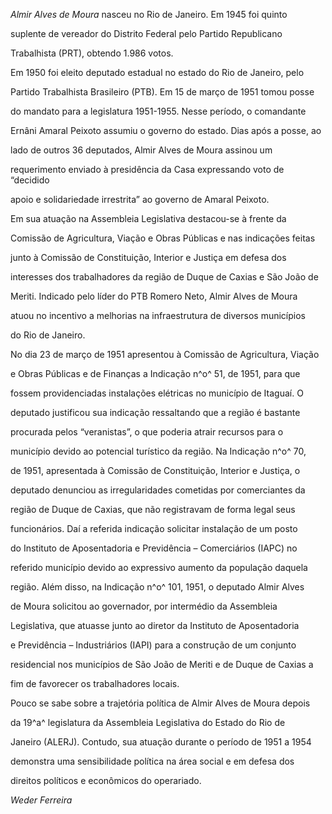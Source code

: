 

*Almir Alves de Moura* nasceu no Rio de Janeiro. Em 1945 foi quinto

suplente de vereador do Distrito Federal pelo Partido Republicano

Trabalhista (PRT), obtendo 1.986 votos.



Em 1950 foi eleito deputado estadual no estado do Rio de Janeiro, pelo

Partido Trabalhista Brasileiro (PTB). Em 15 de março de 1951 tomou posse

do mandato para a legislatura 1951-1955. Nesse período, o comandante

Ernâni Amaral Peixoto assumiu o governo do estado. Dias após a posse, ao

lado de outros 36 deputados, Almir Alves de Moura assinou um

requerimento enviado à presidência da Casa expressando voto de “decidido

apoio e solidariedade irrestrita” ao governo de Amaral Peixoto.



Em sua atuação na Assembleia Legislativa destacou-se à frente da

Comissão de Agricultura, Viação e Obras Públicas e nas indicações feitas

junto à Comissão de Constituição, Interior e Justiça em defesa dos

interesses dos trabalhadores da região de Duque de Caxias e São João de

Meriti. Indicado pelo líder do PTB Romero Neto, Almir Alves de Moura

atuou no incentivo a melhorias na infraestrutura de diversos municípios

do Rio de Janeiro.



No dia 23 de março de 1951 apresentou à Comissão de Agricultura, Viação

e Obras Públicas e de Finanças a Indicação n^o^ 51, de 1951, para que

fossem providenciadas instalações elétricas no município de Itaguaí. O

deputado justificou sua indicação ressaltando que a região é bastante

procurada pelos “veranistas”, o que poderia atrair recursos para o

município devido ao potencial turístico da região. Na Indicação n^o^ 70,

de 1951, apresentada à Comissão de Constituição, Interior e Justiça, o

deputado denunciou as irregularidades cometidas por comerciantes da

região de Duque de Caxias, que não registravam de forma legal seus

funcionários. Daí a referida indicação solicitar instalação de um posto

do Instituto de Aposentadoria e Previdência – Comerciários (IAPC) no

referido município devido ao expressivo aumento da população daquela

região. Além disso, na Indicação n^o^ 101, 1951, o deputado Almir Alves

de Moura solicitou ao governador, por intermédio da Assembleia

Legislativa, que atuasse junto ao diretor da Instituto de Aposentadoria

e Previdência – Industriários (IAPI) para a construção de um conjunto

residencial nos municípios de São João de Meriti e de Duque de Caxias a

fim de favorecer os trabalhadores locais.



Pouco se sabe sobre a trajetória política de Almir Alves de Moura depois

da 19^a^ legislatura da Assembleia Legislativa do Estado do Rio de

Janeiro (ALERJ). Contudo, sua atuação durante o período de 1951 a 1954

demonstra uma sensibilidade política na área social e em defesa dos

direitos políticos e econômicos do operariado.



*Weder Ferreira*



